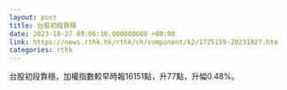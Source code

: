 ```yaml
---
layout: post
title: 台股初段靠穩
date: 2023-10-27 09:06:16.000000000 +08:00
link: https://news.rthk.hk/rthk/ch/component/k2/1725159-20231027.htm
categories: rthk
---
```


台股初段靠穩，加權指數較早時報16151點，升77點，升幅0.48%。
